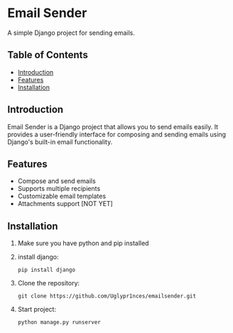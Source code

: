 # Email Sender

A simple Django project for sending emails.

## Table of Contents

- [Introduction](#introduction)
- [Features](#features)
- [Installation](#installation)

## Introduction

Email Sender is a Django project that allows you to send emails easily. It provides a user-friendly interface for composing and sending emails using Django's built-in email functionality.

## Features

- Compose and send emails
- Supports multiple recipients
- Customizable email templates
- Attachments support [NOT YET]

## Installation

1. Make sure you have python and pip installed

2. install django:
   ```shell
   pip install django

3. Clone the repository:

   ```shell
   git clone https://github.com/Uglypr1nces/emailsender.git

4. Start project:
    ```shell
    python manage.py runserver
